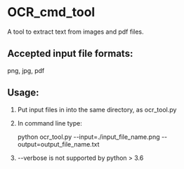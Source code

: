 # OCR_cmd_tool
 
 A tool to extract text from images and pdf files.

## Accepted input file formats: 
 png, jpg, pdf

## Usage:


 1. Put input files in into the same directory, as ocr_tool.py
 2. In command line type:

 	python ocr_tool.py --input=./input_file_name.png --output=output_file_name.txt

 3. --verbose is not supported by python > 3.6

